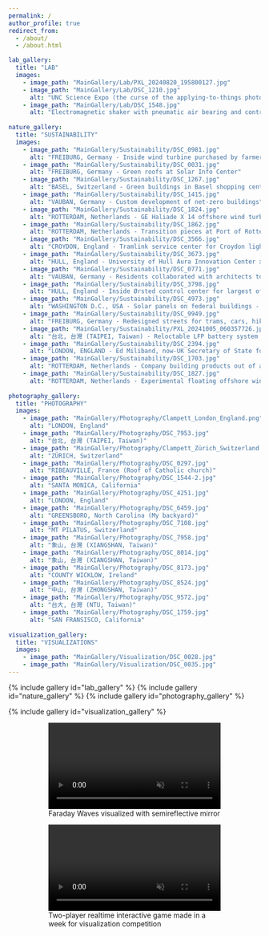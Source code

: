 ```yaml
---
permalink: /
author_profile: true
redirect_from: 
  - /about/
  - /about.html

lab_gallery:
  title: "LAB"
  images:
    - image_path: "MainGallery/Lab/PXL_20240820_195800127.jpg"
    - image_path: "MainGallery/Lab/DSC_1210.jpg"
      alt: "UNC Science Expo (the curse of the applying-to-things photographer is to never be in the photos)"
    - image_path: "MainGallery/Lab/DSC_1548.jpg"
      alt: "Electromagnetic shaker with pneumatic air bearing and control system, droplet generator, compressed air for experiment pressurization, and high-speed camera"
      
nature_gallery:
  title: "SUSTAINABILITY"
  images:
    - image_path: "MainGallery/Sustainability/DSC_0981.jpg"
      alt: "FREIBURG, Germany - Inside wind turbine purchased by farmer collective"
    - image_path: "MainGallery/Sustainability/DSC_0031.jpg"
      alt: "FREIBURG, Germany - Green roofs at Solar Info Center"
    - image_path: "MainGallery/Sustainability/DSC_1267.jpg"
      alt: "BASEL, Switzerland - Green buildings in Basel shopping center"
    - image_path: "MainGallery/Sustainability/DSC_1415.jpg"
      alt: "VAUBAN, Germany - Custom development of net-zero buildings"
    - image_path: "MainGallery/Sustainability/DSC_1824.jpg"
      alt: "ROTTERDAM, Netherlands - GE Haliade X 14 offshore wind turbine - test unit installed onshore"
    - image_path: "MainGallery/Sustainability/DSC_1862.jpg"
      alt: "ROTTERDAM, Netherlands - Transition pieces at Port of Rotterdam awaiting pickup & installation"
    - image_path: "MainGallery/Sustainability/DSC_3566.jpg"
      alt: "CROYDON, England - Tramlink service center for Croydon light rail in Greater London"
    - image_path: "MainGallery/Sustainability/DSC_3673.jpg"
      alt: "HULL, England - University of Hull Aura Innovation Center x Siemens Gamesa project to optimize turbine coatings"
    - image_path: "MainGallery/Sustainability/DSC_0771.jpg"
      alt: "VAUBAN, Germany - Residents collaborated with architects to design custom net-zero housing projects"
    - image_path: "MainGallery/Sustainability/DSC_3798.jpg"
      alt: "HULL, England - Inside Ørsted control center for largest offshore wind farms in the world (also went to Siemens Gamesa blade factory but no pictures allowed)" 
    - image_path: "MainGallery/Sustainability/DSC_4973.jpg"
      alt: "WASHINGTON D.C., USA - Solar panels on federal buildings - General Services Administration has millions for building energy efficiency upgrades"
    - image_path: "MainGallery/Sustainability/DSC_9949.jpg"
      alt: "FREIBURG, Germany - Redesigned streets for trams, cars, hiking, and pedestrians" 
    - image_path: "MainGallery/Sustainability/PXL_20241005_060357726.jpg"
      alt: "台北, 台灣 (TAIPEI, Taiwan) - Reloctable LFP battery system at Energy Taiwan 2024 conference" 
    - image_path: "MainGallery/Sustainability/DSC_2394.jpg"
      alt: "LONDON, ENGLAND - Ed Miliband, now-UK Secretary of State for Energy Security and Net Zero, delivers Labour's vision for clean energy at the Global Offshore Wind Conference 2023" 
    - image_path: "MainGallery/Sustainability/DSC_1703.jpg"
      alt: "ROTTERDAM, Netherlands - Company building products out of algae at cleantech innovation hub in Rotterdam" 
    - image_path: "MainGallery/Sustainability/DSC_1827.jpg"
      alt: "ROTTERDAM, Netherlands - Experimental floating offshore wind farm at Port of Rotterdam" 
      
photography_gallery:
  title: "PHOTOGRAPHY"
  images:
    - image_path: "MainGallery/Photography/Clampett_London_England.png"
      alt: "LONDON, England" 
    - image_path: "MainGallery/Photography/DSC_7953.jpg"
      alt: "台北, 台灣 (TAIPEI, Taiwan)" 
    - image_path: "MainGallery/Photography/Clampett_Zürich_Switzerland.png"
      alt: "ZÜRICH, Switzerland" 
    - image_path: "MainGallery/Photography/DSC_0297.jpg"
      alt: "RIBEAUVILLÉ, France (Roof of Catholic church)" 
    - image_path: "MainGallery/Photography/DSC_1544-2.jpg"
      alt: "SANTA MONICA, California" 
    - image_path: "MainGallery/Photography/DSC_4251.jpg"
      alt: "LONDON, England" 
    - image_path: "MainGallery/Photography/DSC_6459.jpg"
      alt: "GREENSBORO, North Carolina (My backyard)" 
    - image_path: "MainGallery/Photography/DSC_7108.jpg"
      alt: "MT PILATUS, Switzerland" 
    - image_path: "MainGallery/Photography/DSC_7958.jpg"
      alt: "象山, 台灣 (XIANGSHAN, Taiwan)" 
    - image_path: "MainGallery/Photography/DSC_8014.jpg"
      alt: "象山, 台灣 (XIANGSHAN, Taiwan)" 
    - image_path: "MainGallery/Photography/DSC_8173.jpg"
      alt: "COUNTY WICKLOW, Ireland"
    - image_path: "MainGallery/Photography/DSC_8524.jpg"
      alt: "中山, 台灣 (ZHONGSHAN, Taiwan)" 
    - image_path: "MainGallery/Photography/DSC_9572.jpg"
      alt: "台大, 台灣 (NTU, Taiwan)" 
    - image_path: "MainGallery/Photography/DSC_1759.jpg"
      alt: "SAN FRANSISCO, California" 
      
visualization_gallery:
  title: "VISUALIZATIONS"
  images:
    - image_path: "MainGallery/Visualization/DSC_0028.jpg"
    - image_path: "MainGallery/Visualization/DSC_0035.jpg"
---
```


{% include gallery id="lab_gallery" %}
{% include gallery id="nature_gallery" %}
{% include gallery id="photography_gallery" %}

{% include gallery id="visualization_gallery" %}
<figure class="half">
  <figure width="50%">
    <video autoplay muted loop width="100%">
      <source src="{{base_path}}/images/MainGallery/Visualization/04_2024-08-16-184411-0000.mp4" type="video/mp4">
    </video>
    <figcaption>Faraday Waves visualized with semireflective mirror</figcaption>
  </figure>
  <figure width="50%">
    <video autoplay muted loop width="100%">
    <source src="{{base_path}}/images/MainGallery/Visualization/Game.mp4" type="video/mp4">
    </video>
  <figcaption>Two-player realtime interactive game made in a week for visualization competition</figcaption>
  </figure>
</figure>
